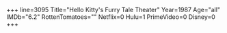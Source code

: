 +++
line=3095
Title="Hello Kitty's Furry Tale Theater"
Year=1987
Age="all"
IMDb="6.2"
RottenTomatoes=""
Netflix=0
Hulu=1
PrimeVideo=0
Disney=0
+++

